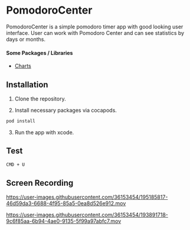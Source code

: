 # PomodoroCenter

PomodoroCenter is a simple pomodoro timer app with good looking user interface. User can work with Pomodoro Center and can see statistics by days or months.

#### Some Packages / Libraries
- [Charts](https://github.com/danielgindi/Charts) <br />


## Installation

1. Clone the repository.

2. Install necessary packages via cocapods.

```sh
pod install
```

3. Run the app with xcode.

## Test
```sh
CMD + U
```


## Screen Recording

https://user-images.githubusercontent.com/36153454/195185817-46d59da3-6688-4f95-85a5-0ea8d526e912.mov

https://user-images.githubusercontent.com/36153454/193891718-9c6f85aa-6b94-4ae0-9135-5f99a97abfc7.mov



